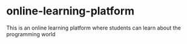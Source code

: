 # online-learning-platform
This is an online learning platform where students can learn about the programming world
